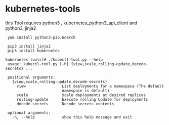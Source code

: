 # kubernetes-tools

this Tool requires python3 , kubernetes_python3_api_client and python3_jinja2
```
 yum install python3-pip.noarch
 
 pip3 install jinja2
 pip3 install kubernetes
```

```
kubernetes-tools]# ./kubectl-tool.py --help
 usage: kubectl-tool.py [-h] {view,scale,rolling-update,decode-secrets} ...
 
 positional arguments:
   {view,scale,rolling-update,decode-secrets}
     view                List deployments for a namespace (The default
                         namespace is default)
     scale               Scale deployments at desired replicas
     rolling-update      Execute rolling Update for deployments
     decode-secrets      Decode secrets contents
 
 optional arguments:
   -h, --help            show this help message and exit
```
